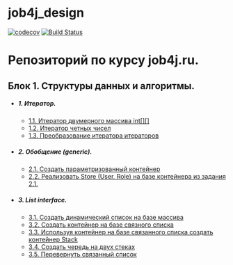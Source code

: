 # job4j_design
[![codecov](https://codecov.io/gh/Kwistercat/job4j_design/branch/master/graph/badge.svg?token=8UO987SSWI)](https://codecov.io/gh/Kwistercat/job4j_design)
[![Build Status](https://travis-ci.com/Kwistercat/job4j_design.svg?branch=master)](https://travis-ci.com/Kwistercat/job4j_design)


# Репозиторий по курсу job4j.ru.

## Блок 1. Структуры данных и алгоритмы.

+ ##### 1. Итератор.

   + [1.1. Итератор двумерного массива int[][]](./src/main/java/ru/job4j/iterator/MatrixIt.java)
   + [1.2. Итератор четных чисел](./src/main/java/ru/job4j/iterator/EvenNumbersIterator.java)
   + [1.3. Преобразование итератора итераторов](./src/main/java/ru/job4j/iterator/FlatMap.java)
   
+ ##### 2. Обобщение (generic).
   
   + [2.1. Создать параметризованный контейнер](./src/main/java/ru/job4j/generics/SimpleArray.java)
   + [2.2. Реализовать Store (User, Role) на базе контейнера из задания 2.1.](./src/main/java/ru/job4j/generics/service/MemStore.java)

+ ##### 3. List interface.

    + [3.1. Создать динамический список на базе массива](./src/main/java/ru/job4j/collection/SimpleArray.java)
    + [3.2. Создать контейнер на базе связного списка](./src/main/java/ru/job4j/collection/list/SimpleLinkedList.java)
    + [3.3. Используя контейнер на базе связанного списка создать контейнер Stack](./src/main/java/ru/job4j/collection/SimpleStack.java)
    + [3.4. Создать чередь на двух стеках](./src/main/java/ru/job4j/collection/SimpleQueue.java)
    + [3.5. Перевернуть связанный список](./src/main/java/ru/job4j/collection/ForwardLinked.java)

   
   
   
   